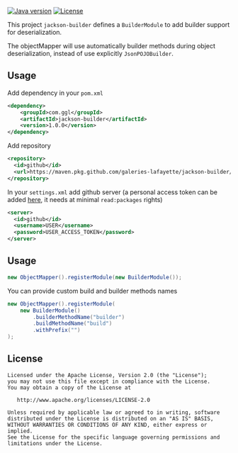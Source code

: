 [![Java version](https://img.shields.io/badge/Java-11-blue)](https://www.oracle.com/java/technologies/javase-jdk11-downloads.html)
[![License](https://img.shields.io/badge/License-Apache%202.0-blue.svg)](https://www.apache.org/licenses/LICENSE-2.0)

This project `jackson-builder` defines a `BuilderModule` to add builder support for deserialization.

The objectMapper will use automatically builder methods during object deserialization, instead of use explicitly `JsonPOJOBuilder`.

## Usage

Add dependency in your `pom.xml`
```xml
<dependency>
    <groupId>com.ggl</groupId>
    <artifactId>jackson-builder</artifactId>
    <version>1.0.0</version>
</dependency>
```

Add repository
```xml
<repository>
  <id>github</id>
  <url>https://maven.pkg.github.com/galeries-lafayette/jackson-builder/</url>
</repository>
```

In your `settings.xml` add github server (a personal access token can be added [here](https://github.com/settings/tokens/new), it needs at minimal `read:packages` rights)
```xml
<server>
  <id>github</id>
  <username>USER</username>
  <password>USER_ACCESS_TOKEN</password>
</server>
```
## Usage

```java
new ObjectMapper().registerModule(new BuilderModule());
```

You can provide custom build and builder methods names
```java
new ObjectMapper().registerModule(
    new BuilderModule()
        .builderMethodName("builder")
        .buildMethodName("build")
        .withPrefix("")
);
```
## License

    Licensed under the Apache License, Version 2.0 (the "License");
    you may not use this file except in compliance with the License.
    You may obtain a copy of the License at

       http://www.apache.org/licenses/LICENSE-2.0

    Unless required by applicable law or agreed to in writing, software
    distributed under the License is distributed on an "AS IS" BASIS,
    WITHOUT WARRANTIES OR CONDITIONS OF ANY KIND, either express or implied.
    See the License for the specific language governing permissions and
    limitations under the License.
